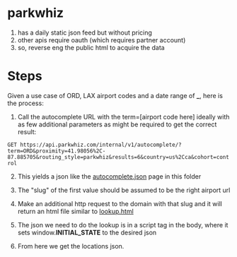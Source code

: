 # parkwhiz

1. has a daily static json feed but without pricing
2. other apis require oauth (which requires partner account)
3. so, reverse eng the public html to acquire the data

# Steps

Given a use case of ORD, LAX airport codes and a date range of **\_**, here is the process:

1. Call the autocomplete URL with the term=[airport code here] ideally with as few additional parameters as might be required to get the correct result:

`GET https://api.parkwhiz.com/internal/v1/autocomplete/?term=ORD&proximity=41.98056%2C-87.885705&routing_style=parkwhiz&results=6&country=us%2Cca&cohort=control`

2. This yields a json like the [autocomplete.json](./autocomplete.json) page in this folder

3. The "slug" of the first value should be assumed to be the right airport url

4. Make an additional http request to the domain with that slug and it will return an html file similar to [lookup.html](./lookup.html)

5. The json we need to do the lookup is in a script tag in the body, where it sets window.**INITIAL_STATE** to the desired json

6. From here we get the locations json.
